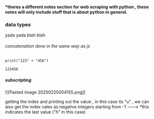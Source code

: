 ####  *theres a different notes section for web scraping with python , these notes will only include stuff that is about python in general.

### data types
yada yada blah blah

###### concatenation done in the same way as js
`print("123" + "456")`

`123456`
##### subscripting
![[Pasted image 20250225004155.png]]

getting the index and printing out the value , in this case its "u" , we can also get the index vales as negative integers starting from -1 ---> *this indicates the last value ("h" in this case)

